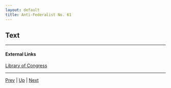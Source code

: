 ```yaml
---
layout: default
title: Anti-Federalist No. 61
---
```


## Text

---
#### External Links
[Library of Congress]()

---

[Prev](60.md) | [Up](README.md) | [Next](62.md)
